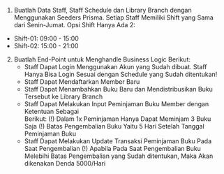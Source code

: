 1. Buatlah Data Staff, Staff Schedule dan Library Branch dengan Menggunakan Seeders Prisma. Setiap Staff Memiliki Shift yang Sama dari Senin-Jumat. Opsi Shift Hanya Ada 2:
- Shift-01: 09:00 - 15:00
- Shift-02: 15:00 - 21:00
2. Buatlah End-Point untuk Menghandle Business Logic Berikut:
   - Staff Dapat Login Menggunakan Akun yang Sudah dibuat. 
     Staff Hanya Bisa Login Sesuai dengan Schedule yang Sudah ditentukan!
   - Staff Dapat Mendaftarkan Member Baru
   - Staff Dapat Menambahkan Buku Baru dan Mendistribusikan Buku 
     Tersebut ke Library Branch
   - Staff Dapat Melakukan Input Peminjaman Buku Member dengan Ketentuan Sebagai    
     Berikut:
     (!) Dalam 1x Peminjaman Hanya Dapat Meminjam 3 Buku Saja
     (!) Batas Pengembalian Buku Yaitu 5 Hari Setelah Tanggal Peminjaman Buku 
   - Staff Dapat Melakukan Update Transaksi Peminjaman Buku Pada Saat Pengembalian 
     (!) Apabila Pada Saat Pengembalian Buku Melebihi Batas Pengembalian yang 
         Sudah ditentukan, Maka Akan dikenakan Denda 5000/Hari
   